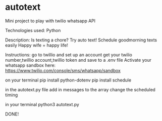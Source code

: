 # autotext
Mini project to play with twilio whatsapp API

Technologies used:
Python

Description:
Is texting a chore? Try auto text! Schedule goodmorning texts easily
Happy wife = happy life!

Instructions:
go to twillio and set up an account
get your twilio number,twillio account,twillio token and save to a .env file
Activate your whatsapp sandbox here: https://www.twilio.com/console/sms/whatsapp/sandbox

on your terminal
pip install python-dotenv
pip install schedule

in the autotext.py file
add in messages to the array
change the scheduled timing

in your terminal
python3 autotext.py

DONE!
